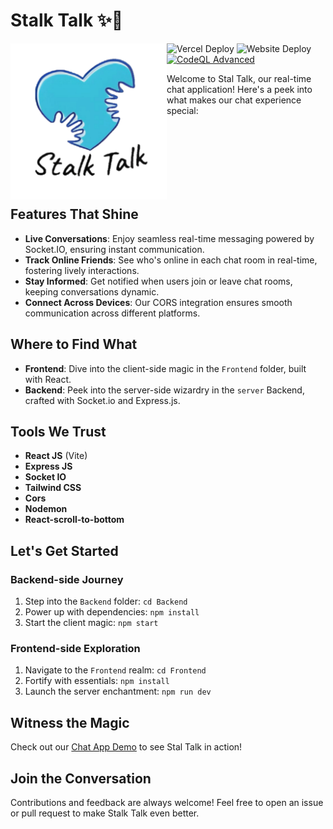 # Stalk Talk ✨💬

<img src="https://github.com/Ashish-CodeJourney/Stalk-Talk/blob/master/Frontend/src/assets/logo.png?raw=true" alt="Stal Talk Logo" width="250" height="250" align="left">

![Vercel Deploy](https://deploy-badge.vercel.app/vercel/stalktalk?style=plastic&name=Frontend)
![Website Deploy](https://deploy-badge.vercel.app/?url=https%3A%2F%2Fstalk-talk.onrender.com&style=plastic&logo=Backend&name=Backend)
[![CodeQL Advanced](https://github.com/Ashish-CodeJourney/Stalk-Talk/actions/workflows/codeql.yml/badge.svg)](https://github.com/Ashish-CodeJourney/Stalk-Talk/actions/workflows/codeql.yml)

Welcome to Stal Talk, our real-time chat application! Here's a peek into what makes our chat experience special:

<br><br><br><br><br><br>

## Features That Shine

- **Live Conversations**: Enjoy seamless real-time messaging powered by Socket.IO, ensuring instant communication.
- **Track Online Friends**: See who's online in each chat room in real-time, fostering lively interactions.
- **Stay Informed**: Get notified when users join or leave chat rooms, keeping conversations dynamic.
- **Connect Across Devices**: Our CORS integration ensures smooth communication across different platforms.

## Where to Find What

- **Frontend**: Dive into the client-side magic in the `Frontend` folder, built with React.
- **Backend**: Peek into the server-side wizardry in the `server` Backend, crafted with Socket.io and Express.js.

## Tools We Trust

- **React JS** (Vite)
- **Express JS**
- **Socket IO**
- **Tailwind CSS**
- **Cors**
- **Nodemon**
- **React-scroll-to-bottom**

## Let's Get Started

### Backend-side Journey

1. Step into the `Backend` folder: `cd Backend`
2. Power up with dependencies: `npm install`
3. Start the client magic: `npm start`

### Frontend-side Exploration

1. Navigate to the `Frontend` realm: `cd Frontend`
2. Fortify with essentials: `npm install`
3. Launch the server enchantment: `npm run dev`

## Witness the Magic

Check out our [Chat App Demo](https://stalktalk.vercel.app/) to see Stal Talk in action!

## Join the Conversation

Contributions and feedback are always welcome! Feel free to open an issue or pull request to make Stalk Talk even better.

